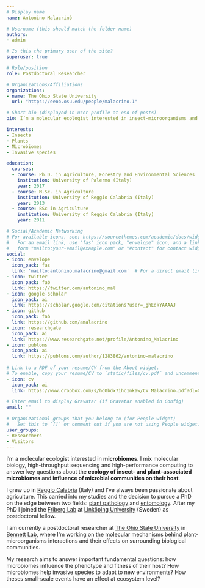 ```yaml
---
# Display name
name: Antonino Malacrinò

# Username (this should match the folder name)
authors:
- admin

# Is this the primary user of the site?
superuser: true

# Role/position
role: Postdoctoral Researcher

# Organizations/Affiliations
organizations:
- name: The Ohio State University
  url: "https://eeob.osu.edu/people/malacrino.1"

# Short bio (displayed in user profile at end of posts)
bio: I’m a molecular ecologist interested in insect-microorganisms and plant-microorganism interaction.

interests:
- Insects
- Plants
- Microbiomes
- Invasive species

education:
  courses:
  - course: Ph.D. in Agriculture, Forestry and Environmental Sciences
    institution: University of Palermo (Italy)
    year: 2017
  - course: M.Sc. in Agriculture
    institution: University of Reggio Calabria (Italy)
    year: 2013
  - course: BSc in Agriculture
    institution: University of Reggio Calabria (Italy)
    year: 2011

# Social/Academic Networking
# For available icons, see: https://sourcethemes.com/academic/docs/widgets/#icons
#   For an email link, use "fas" icon pack, "envelope" icon, and a link in the
#   form "mailto:your-email@example.com" or "#contact" for contact widget.
social:
- icon: envelope
  icon_pack: fas
  link: 'mailto:antonino.malacrino@gmail.com'  # For a direct email link, use "mailto:antonino.malacrino@gmail.com".
- icon: twitter
  icon_pack: fab
  link: https://twitter.com/antonino_mal
- icon: google-scholar
  icon_pack: ai
  link: https://scholar.google.com/citations?user=_ghEdkYAAAAJ
- icon: github
  icon_pack: fab
  link: https://github.com/amalacrino
- icon: researchgate
  icon_pack: ai
  link: https://www.researchgate.net/profile/Antonino_Malacrino
- icon: publons
  icon_pack: ai
  link: https://publons.com/author/1283862/antonino-malacrino
  
# Link to a PDF of your resume/CV from the About widget.
# To enable, copy your resume/CV to `static/files/cv.pdf` and uncomment the lines below.  
- icon: cv
  icon_pack: ai
  link: https://www.dropbox.com/s/hd0bdx7ihc1nkaw/CV_Malacrino.pdf?dl=0

# Enter email to display Gravatar (if Gravatar enabled in Config)
email: ""
  
# Organizational groups that you belong to (for People widget)
#   Set this to `[]` or comment out if you are not using People widget.  
user_groups:
- Researchers
- Visitors
---
```


I’m a molecular ecologist interested in **microbiomes**. I mix molecular biology, high-throughput sequencing and high-performance computing to answer key questions about the **ecology of insect- and plant-associated microbiomes** and **influence of microbial communities on their host**.

I grew up in [Reggio Calabria](https://en.wikipedia.org/wiki/Reggio_Calabria) (Italy) and I've always been passionate about agriculture. This carried into my studies and the decision to pursue a PhD on the edge between two fields: [plant pathology](https://www.unirc.it/ricerca/laboratori.php?lab=11) and [entomology](https://www.unirc.it/ricerca/laboratori.php?lab=12). After my PhD I joined the [Friberg Lab](https://liu.se/en/research/friberg-lab) at [Linköping University](https://liu.se/) (Sweden) as postdoctoral fellow. 

I am currently a postdoctoral researcher at [The Ohio State University](https://eeob.osu.edu/people/malacrino.1) in [Bennett Lab](https://species-interactions.osu.edu/), where I'm working on the molecular mechanisms behind plant-microorganisms interactions and their effects on surrounding biological communities.

My research aims to answer important fundamental questions: how microbiomes influence the phenotype and fitness of their host? How microbiomes help invasive species to adapt to new environments? How theses small-scale events have an effect at ecosystem level?

